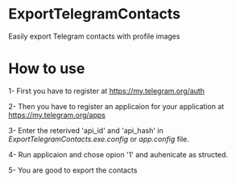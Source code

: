 # ExportTelegramContacts
Easily export Telegram contacts with profile images


# How to use
1- First you have to register at https://my.telegram.org/auth

2- Then you have to register an applicaion for your application at https://my.telegram.org/apps

3- Enter the reterived 'api_id' and 'api_hash' in *ExportTelegramContacts.exe.config* or *app.config* file.

4- Run applicaion and chose opion '1' and auhenicate as structed.

5- You are good to export the contacts
